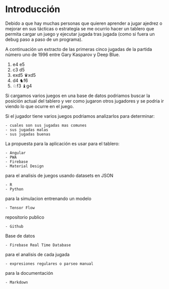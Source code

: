 # Introducción

Debido a que hay muchas personas que quieren aprender a jugar ajedrez o mejorar
en sus tácticas o estrategia se me ocurrio hacer un tablero que permita cargar
un juego y ejecutar jugada tras jugada (como si fuera un debug paso a paso de un
programa).

A continuación un extracto de las primeras cinco jugadas de la partida número uno
de 1996 entre Gary Kasparov y Deep Blue.

1. e4 e5
2. c3 d5
3. exd5 &#9819;xd5
4. d4 &#9822;f6
5. &#9816;f3 &#9821;g4

Si cargamos varios juegos en una base de datos podriamos buscar la posición
actual del tablero y ver como jugaron otros jugadores y se podria ir viendo lo que
ocurre en el juego.

Si el jugador tiene varios juegos podriamos analizarlos para determinar:

    - cuales son sus jugadas mas comunes
    - sus jugadas malas
    - sus jugadas buenas

La propuesta para la aplicación es usar para el tablero:

    - Angular
    - PWA
    - Firebase
    - Material Design

para el analisis de juegos usando datasets en JSON

    - R
    - Python

para la simulacion entrenando un modelo

    - Tensor Flow

repositorio publico

    - Github

Base de datos

    - Firebase Real Time Database

para el analisis de cada jugada

    - expresiones regulares o parseo manual

para la documentación

    - Markdown